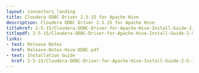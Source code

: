 ```yaml
---
layout: connectors_landing
title: Cloudera ODBC Driver 2.5.15 for Apache Hive
description: Cloudera ODBC Driver 2.5.15 for Apache Hive
titlehref: 2-5-15/Cloudera-ODBC-Driver-for-Apache-Hive-Install-Guide-2-5-15.pdf
titlepdf: 2-5-15/Cloudera-ODBC-Driver-for-Apache-Hive-Install-Guide-2-5-15.pdf
links:
- text: Release Notes
  href: Release-Notes-Hive-ODBC.pdf
- text: Installation Guide
  href: 2-5-15/Cloudera-ODBC-Driver-for-Apache-Hive-Install-Guide-2-5-15.pdf
---
```

